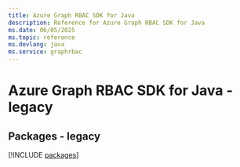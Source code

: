 ```yaml
---
title: Azure Graph RBAC SDK for Java
description: Reference for Azure Graph RBAC SDK for Java
ms.date: 06/05/2025
ms.topic: reference
ms.devlang: java
ms.service: graphrbac
---
```

# Azure Graph RBAC SDK for Java - legacy
## Packages - legacy
[!INCLUDE [packages](graph-rbac-index.md)]